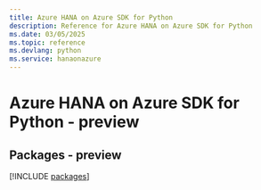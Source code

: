```yaml
---
title: Azure HANA on Azure SDK for Python
description: Reference for Azure HANA on Azure SDK for Python
ms.date: 03/05/2025
ms.topic: reference
ms.devlang: python
ms.service: hanaonazure
---
```

# Azure HANA on Azure SDK for Python - preview
## Packages - preview
[!INCLUDE [packages](hana-on-azure-index.md)]